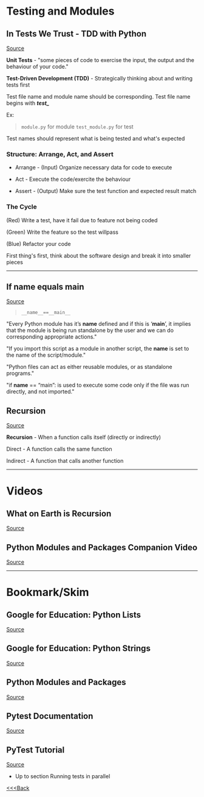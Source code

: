 # Testing and Modules

## In Tests We Trust - TDD with Python

[Source](https://code.likeagirl.io/in-tests-we-trust-tdd-with-python-af69f47e6932)

**Unit Tests** - "some pieces of code to exercise the input, the output and the behaviour of your code."

**Test-Driven Development (TDD)** - Strategically thinking about and writing tests first

Test file name and module name should be corresponding. Test file name begins with ***test_***

Ex:
> `module.py` for module
> `test_module.py` for test

Test names should represent what is being tested and what's expected

### **Structure: Arrange, Act, and Assert**

- Arrange - (Input) Organize necessary data for code to execute

- Act - Execute the code/exercite the behaviour

- Assert - (Output) Make sure the test function and expected result match

### **The Cycle**

(Red) Write a test, have it fail due to feature not being coded

(Green) Write the feature so the test willpass

(Blue) Refactor your code

First thing's first, think about the software design and break it into smaller pieces

---

## If name equals main

[Source](https://www.geeksforgeeks.org/what-does-the-if-__name__-__main__-do/)

> `__name__==__main__`

"Every Python module has it’s __name__ defined and if this is ‘__main__’, it implies that the module is being run standalone by the user and we can do corresponding appropriate actions."

"If you import this script as a module in another script, the __name__ is set to the name of the script/module."

"Python files can act as either reusable modules, or as standalone programs."

"if __name__ == “main”: is used to execute some code only if the file was run directly, and not imported."

## Recursion

[Source](https://www.geeksforgeeks.org/recursion/)

**Recursion** - When a function calls itself (directly or indirectly)

Direct - A function calls the same function

Indirect - A function that calls another function

---

# Videos

## What on Earth is Recursion

[Source](https://www.youtube.com/watch?v=Mv9NEXX1VHc)

## Python Modules and Packages Companion Video

[Source](https://realpython.com/courses/python-modules-packages/)

---

# Bookmark/Skim

## Google for Education: Python Lists

[Source](https://developers.google.com/edu/python/lists)

## Google for Education: Python Strings

[Source](https://developers.google.com/edu/python/strings)

## Python Modules and Packages

[Source](https://realpython.com/python-modules-packages/)

## Pytest Documentation

[Source](https://docs.pytest.org/en/latest/)

## PyTest Tutorial

[Source](https://www.guru99.com/pytest-tutorial.html)

- Up to section Running tests in parallel

[<<<Back](README.md)
